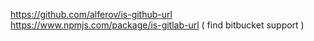 https://github.com/alferov/is-github-url
https://www.npmjs.com/package/is-gitlab-url
( find bitbucket support )

